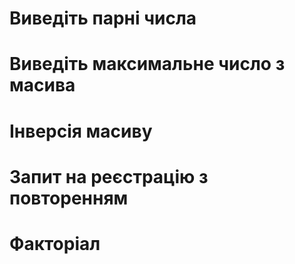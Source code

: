 # Виведіть парні числа
# Виведіть максимальне число з масива
# Інверсія масиву
# Запит на реєстрацію з повторенням
# Факторіал
